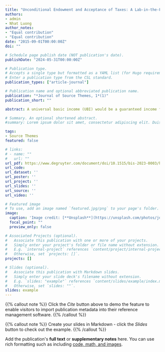 ```yaml
---
title: "Unconditional Endowment and Acceptance of Taxes: A Lab-in-the-Field Experiment on UBI with Unemployed"
authors:
- admin
- Nhat Luong
author_notes:
- "Equal contribution"
- "Equal contribution"
date: "2015-09-01T00:00:00Z"
doi: ""

# Schedule page publish date (NOT publication's date).
publishDate: "2024-05-31T00:00:00Z"

# Publication type.
# Accepts a single type but formatted as a YAML list (for Hugo requirements).
# Enter a publication type from the CSL standard.
publication_types: ["article-journal"]

# Publication name and optional abbreviated publication name.
publication: "*Journal of Source Themes, 1*(1)"
publication_short: ""

abstract: A universal basic income (UBI) would be a guaranteed income floor for both the employed and the unemployed, from which economic theory predicts a gain in bargaining power and a disincentive to work. For high earners, the increase in taxes necessary to fund this program would decrease their motivation to earn. To assess these aspects, we conducted a lab-in-the-field experiment at a State Employment Service office in Spain. The unemployed participants received either an initial unconditional endowment, framed under the logic of the solidarity condition of UBI (UBI treatment) – to examine the taxes’ effect – or as a participation fee (FEE) or no initial endowment (NONUBI). Subsequently, they faced one default randomized task from a set of four paid real-effort tasks. To study bargaining power, they could change the task up to three times and/or skip all tasks and conclude the experiment. In the FEE treatment, they yielded the highest earnings. While we did not find a statistically significant difference in earnings between the FEE and the NON-UBI treatments, the UBI differed from the NON-UBI and FEE. A likely reason could be a crowding-out of motivation by the pressure to reciprocate without believing in other participants’ deservingness of the UBI. In addition, the results reveal that females change tasks more frequently than males.

# Summary. An optional shortened abstract.
#summary: Lorem ipsum dolor sit amet, consectetur adipiscing elit. Duis posuere tellus ac convallis placerat. Proin tincidunt magna sed ex sollicitudin condimentum.

tags:
- Source Themes
featured: false

# links:
# - name: ""
#   url: ""
url_pdf: https://www.degruyter.com/document/doi/10.1515/bis-2023-0003/html
url_code: 
url_dataset: ''
url_poster: ''
url_project: ''
url_slides: ''
url_source: ''
url_video: ''

# Featured image
# To use, add an image named `featured.jpg/png` to your page's folder. 
image:
  caption: 'Image credit: [**Unsplash**](https://unsplash.com/photos/jdD8gXaTZsc)'
  focal_point: ""
  preview_only: false

# Associated Projects (optional).
#   Associate this publication with one or more of your projects.
#   Simply enter your project's folder or file name without extension.
#   E.g. `internal-project` references `content/project/internal-project/index.md`.
#   Otherwise, set `projects: []`.
projects: []

# Slides (optional).
#   Associate this publication with Markdown slides.
#   Simply enter your slide deck's filename without extension.
#   E.g. `slides: "example"` references `content/slides/example/index.md`.
#   Otherwise, set `slides: ""`.
slides: example
---
```


{{% callout note %}}
Click the *Cite* button above to demo the feature to enable visitors to import publication metadata into their reference management software.
{{% /callout %}}

{{% callout note %}}
Create your slides in Markdown - click the *Slides* button to check out the example.
{{% /callout %}}

Add the publication's **full text** or **supplementary notes** here. You can use rich formatting such as including [code, math, and images](https://docs.hugoblox.com/content/writing-markdown-latex/).
